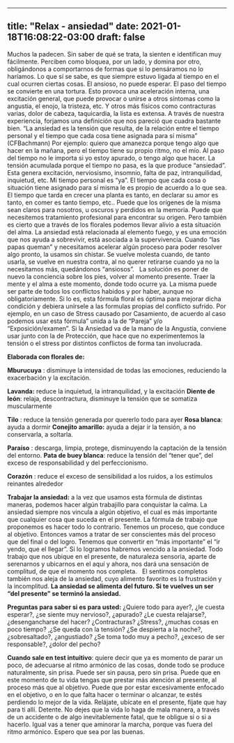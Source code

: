 
---
title: "Relax - ansiedad"
date: 2021-01-18T16:08:22-03:00
draft: false
--- 
        

 



Muchos la padecen. Sin saber de qué se trata, la
 sienten e identifican muy fácilmente. Perciben como bloquea, por un lado, y
 domina por otro, obligándonos a comportarnos de formas que si lo pensáramos no
 lo haríamos.
Lo que sí se sabe, es que siempre estuvo ligada al
 tiempo en el cual ocurren ciertas cosas. 
El ansioso, no puede esperar. 
El paso del tiempo se convierte en una tortura. 
Esto provoca una aceleración interna, una excitación
 general, que puede provocar o unirse a otros síntomas como la angustia, el
 enojo, la tristeza, etc. 
Y otros más físicos como contracturas varias, dolor
 de cabeza, taquicardia, la lista es extensa.
A través de nuestra experiencia, forjamos una
 definición que nos pareció que cuadra bastante bien.
“La ansiedad es la tensión que resulta, de la
 relación entre el tiempo personal y el tiempo que cada cosa tiene asignada para
 sí misma” (CFBachmann)
Por ejemplo: quiero que amanezca porque tengo algo
 que hacer en la mañana, pero el tiempo tiene su propio ritmo, no el mío. Al
 paso del tiempo no le importa si yo estoy apurado, o tengo algo que hacer. La
 tensión acumulada porque el tiempo no pasa, es la que produce “ansiedad”. Esta
 genera excitación, nerviosismo, insomnio, falta de paz, intranquilidad,
 inquietud, etc.
Mi tiempo personal es “ya”. El tiempo que cada cosa
 o situación tiene asignado para sí misma le es propio de acuerdo a lo que sea.
 El tiempo que tarda en crecer una planta es tanto, en declarar su amor es
 tanto, en comer es tanto tiempo, etc..
Puede que los orígenes de la misma sean claros para
 nosotros, u oscuros y perdidos en la memoria. Puede que necesitemos tratamiento
 profesional para encontrar su origen. Pero también es cierto que a través de
 los florales podemos llevar alivio a esta situación del alma.
La ansiedad está relacionada al elemento fuego, y es
 una emoción que nos ayuda a sobrevivir, está asociada a la supervivencia.
 Cuando “las
 papas queman” y necesitamos acelerar algún proceso para poder resolver algo
 pronto, la usamos sin chistar. Se vuelve molesta cuando, de tanto usarla, se
 vuelve en nuestra contra, al no querer retirarse cuando ya no la necesitamos
 más, quedándonos “ansiosos”.  
La solución es poner de nuevo la conciencia sobre
 los pies, volver al momento presente. Traer la mente y el alma a este momento,
 donde todo ocurre ya.
La misma puede ser parte de todos los conflictos
 habidos y por haber, aunque no obligatoriamente. Si lo es, esta fórmula floral
 es óptima para mejorar dicha condición y debiera unírsele a las formulas
 propias del conflicto sufrido. 
Por ejemplo, en un caso de Stress causado por
 Casamiento, de acuerdo al caso podemos usar esta fórmula” unida a la de
 “Pareja” y/o “Exposición/examen”. 
Si la Ansiedad va de la mano de la Angustia,
 conviene usar junto con la de Protección, que hace que no experimentemos la
 tensión o el stress por distintos conflictos de forma tan involucrada.
 
**Elaborada
 con florales de:** 


**Mburucuya** : disminuye la intensidad de
 todas las emociones, reduciendo la exacerbación y la excitación.


**Lavanda:**  reduce la inquietud, la intranquilidad,
 y la excitación
**Diente
 de león**: relaja,
 descontractura, disminuye la tensión que se somatiza muscularmente


**Tilo** : reduce la tensión generada
 por quererlo todo para ayer
**Rosa
 blanca**: ayuda a
 dormir
**Conejito
 amarillo:** ayuda a
 dejar ir la tensión, a no conservarla, a soltarla.


**Paraíso** : descarga, limpia, protege,
 disminuyendo la captación de la tensión del entorno.
**Pata
 de buey blanca**: reduce la tensión del “tener que”, del exceso de responsabilidad y del
 perfeccionismo.


**Corazón** : reduce el exceso de
 sensibilidad a los ruidos, a los estímulos reinantes alrededor
 
**Trabajar
 la ansiedad:** a la vez que usamos esta fórmula de distintas maneras, podemos hacer
 algún trabajillo para conquistar la calma.
La ansiedad siempre nos vincula a algún objetivo, el
 cual es más importante que cualquier cosa que suceda en el presente.
La fórmula de trabajo que proponemos es hacer todo
 lo contrario. Tenemos un proceso, que conduce al objetivo. Entonces vamos a
 tratar de ser conscientes más del proceso que del final o del logro. 
Tenemos que convertir en “más importante” el “ir
 yendo, que el llegar”. Si lo logramos habremos vencido a la ansiedad.
Todo trabajo que nos ubique en el presente, de
 naturaleza sensoria, aparte de serenarnos y ubicarnos en el aquí y ahora, nos
 dará una sensación de complitud, de que el momento nos completa.  
El sentirnos completos también nos aleja de la
 ansiedad, cuyo alimento favorito es la frustración y la incomplitud.
**La
 ansiedad se alimenta del futuro. Si te vuelves un ser “del presente” se terminó
 la ansiedad.**
 
 

**Preguntas para saber si es para usted:** 
¿Quiere todo para ayer?, ¿le
 cuesta esperar?, ¿se siente muy nervioso?, ¿apurado?
¿Le cuesta relajarse?,
 ¿desengancharse del hacer? ¿Contracturas?
¿Stress?, ¿muchas cosas en
 poco tiempo? ,¿Se queda con la tensión?
¿Se despierta a la noche?,
 ¿sobresaltado?, ¿angustiado?
¿Se toma todo muy a pecho?,
 ¿exceso de ser responsable?, ¿dolor del pecho?
 
**Cuando
 sale en test intuitivo**: quiere decir que
 ya es momento de parar un poco, de adecuarse al ritmo armónico de las cosas,
 donde todo se produce naturalmente, sin prisa. Puede ser sin pausa, pero sin
 prisa.
Puede
 que en este momento de tu vida tengas que prestar más atención al presente, al
 proceso más que al objetivo.
Puede
 que por estar excesivamente enfocado en el objetivo, o en lo que falta
 hacer o terminar o alcanzar, te estés perdiendo lo mejor de la vida.
Relájate, ubícate en el
 presente, fíjate que hay para ti allí. 
Detente. No dejes que la vida
 lo haga de mala manera, a través de un accidente o de algo inevitablemente
 fatal, que te obligue si o si a hacerlo.
Igual vas a tener que aminorar
 la marcha, porque vas fuera del ritmo armónico.
Espero que sea por las buenas.
 




 

